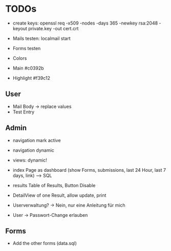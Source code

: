# TODOs

- create keys: openssl req -x509 -nodes -days 365 -newkey rsa:2048 -keyout private.key -out cert.crt

- Mails testen: localmail start

- Forms testen

- Colors
- Main #c0392b
- Highlight #f39c12

## User

- Mail Body -> replace values
- Test Entry

## Admin

- navigation mark active
- navigation dynamic

- views: dynamic!

- index Page as dashboard (show Forms, submissions, last 24 Hour, last 7 days, link) --> SQL
- results Table of Results, Button Disable
- DetailView of one Result, allow update, print

- Userverwaltung? -> Nein, nur eine Anleitung für mich
- User -> Passwort-Change erlauben

## Forms

- Add the other forms (data.sql)